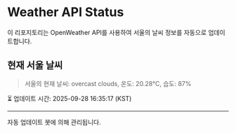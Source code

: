 
# Weather API Status

이 리포지토리는 OpenWeather API를 사용하여 서울의 날씨 정보를 자동으로 업데이트합니다.

## 현재 서울 날씨
> 서울의 현재 날씨: overcast clouds, 온도: 20.28°C, 습도: 87%

⏳ 업데이트 시간: 2025-09-28 16:35:17 (KST)

---
자동 업데이트 봇에 의해 관리됩니다.

